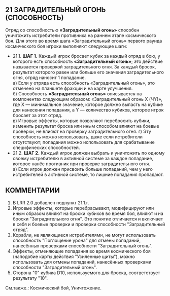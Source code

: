 21 ЗАГРАДИТЕЛЬНЫЙ ОГОНЬ (СПОСОБНОСТЬ)
---

Отряд со способностью **«Заградительный огонь»** способен уничтожить истребители противника на раннем этапе космического боя. Для этого во время шага «Заградительный огонь» первого раунда космического боя игроки выполняют следующие шаги:
* 21.1. **ШАГ 1.** Каждый игрок бросает кубик за каждый отряд в бою, у которого есть способность **«Заградительный огонь»**; это действие называется проверкой заградительного огня. За каждый бросок, результат которого равен или больше его значения заградительного огня, отряд наносит 1 попадание.  
  а) Если у отряда есть способность «Заградительный огонь», это отмечено на планшете фракции и на карте улучшения.  
  б) Способность **«Заградительный огонь»** описывается на компонентах следующим образом: «Заградительный огонь X (ЧY)», где X — минимальное значение, которое должно выпасть на кубике для нанесения попадания, а Y — количество кубиков, которое игрок 
бросает за этот отряд.  
  в) Игровые эффекты, которые позволяют перебросить кубики, изменить результат броска или иным способом влияют на боевые проверки, не влияют на проверку заградительного огня.
  г) Эту способность можно использовать, даже если истребители отсутствуют; попадания можно использовать для срабатывание специфических способностей.
* 21.2. **ШАГ 2.** Каждый игрок должен выбрать и уничтожить по одному своему истребителю в активной системе за каждое попадание, которое нанёс противник при проверке заградительного огня.  
  а) Если игрок должен присвоить больше попаданий, чем у него истребителей в активной системе, то лишние попадания пропадают.

КОММЕНТАРИИ
---
1. В LRR 2.0 добавлен подпункт 21.1.г.
2. Игровые эффекты, которые перебрасывают, модифицируют или иным образом влияют на броски кубиков во время боя, влияют и на броски "Заградительного огня". Это понятие отличается и включает в себя и боевые проверки и проверки способности "Заградительный отряд".
3. Корабли, не являющиеся истребителями, не могут использовать способность "Поглощение урона" для отмены попаданий, нанесённых проверками способности "Заградительный огонь".
4. Эффекты, отменяющие попадания во время космического боя (наподобие карты действия "Усиленные щиты"), можно использовать для отмены попаданий, нанесённых проверками способности "Заградительный огонь".
5. Сторона "0" кубика D10, используемого для броска, соответствует результату "10".

См.также.: Космический бой, Уничтожение.
